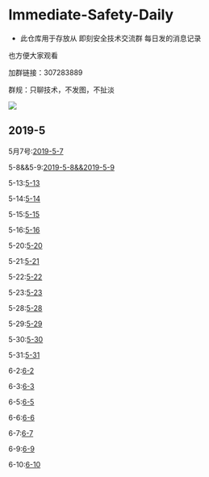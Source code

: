 # Immediate-Safety-Daily #
+ 此仓库用于存放从 即刻安全技术交流群 每日发的消息记录

也方便大家观看

加群链接：307283889

群规：只聊技术，不发图，不扯淡

![](https://s2.ax1x.com/2019/05/07/EyFFB9.jpg)

## 2019-5 ##
5月7号:[2019-5-7](https://github.com/422926799/Immediate-Safety-Daily/blob/master/2019/2019-5-7%E5%AE%89%E5%85%A8%E5%BF%AB%E6%8A%A5.md)

5-8&&5-9:[2019-5-8&&2019-5-9](https://github.com/422926799/Immediate-Safety-Daily/blob/master/2019/2019-5-8and5-9.md)

5-13:[5-13](https://github.com/422926799/Immediate-Safety-Daily/blob/master/2019/2019-5-13%E5%AE%89%E5%85%A8%E5%BF%AB%E6%8A%A5.md)

5-14:[5-14](https://github.com/422926799/Immediate-Safety-Daily/blob/master/2019/2019-5-14%E5%AE%89%E5%85%A8%E5%BF%AB%E6%8A%A5.md)

5-15:[5-15](https://github.com/422926799/Immediate-Safety-Daily/blob/master/2019/2019-5-15%E5%AE%89%E5%85%A8%E5%BF%AB%E6%8A%A5.md)

5-16:[5-16](https://github.com/422926799/Immediate-Safety-Daily/blob/master/2019/2019-5-16%E5%AE%89%E5%85%A8%E5%BF%AB%E6%8A%A5.md)

5-20:[5-20](https://github.com/422926799/Immediate-Safety-Daily/blob/master/2019/2019-5-20%E5%AE%89%E5%85%A8%E5%BF%AB%E6%8A%A5.md)

5-21:[5-21](https://github.com/422926799/Immediate-Safety-Daily/blob/master/2019/2019-5-21%E5%AE%89%E5%85%A8%E5%BF%AB%E6%8A%A5.md)

5-22:[5-22](https://github.com/422926799/Immediate-Safety-Daily/blob/master/2019/2019-5-22%E5%AE%89%E5%85%A8%E5%BF%AB%E6%8A%A5.md)

5-23:[5-23](https://github.com/422926799/Immediate-Safety-Daily/blob/master/2019/2019-5-23%E5%AE%89%E5%85%A8%E5%BF%AB%E6%8A%A5.md)

5-28:[5-28](https://github.com/422926799/Immediate-Safety-Daily/blob/master/2019/2019-5-28%E5%AE%89%E5%85%A8%E5%BF%AB%E6%8A%A5.md)

5-29:[5-29](https://github.com/422926799/Immediate-Safety-Daily/blob/master/2019/2019-5-29%E5%AE%89%E5%85%A8%E5%BF%AB%E6%8A%A5.md)

5-30:[5-30](https://github.com/422926799/Immediate-Safety-Daily/blob/master/2019/2019-5-30%E5%AE%89%E5%85%A8%E5%BF%AB%E6%8A%A5.md)

5-31:[5-31](https://github.com/422926799/Immediate-Safety-Daily/blob/master/2019/2019-5-31%E5%AE%89%E5%85%A8%E5%BF%AB%E6%8A%A5.md)

6-2:[6-2](https://github.com/422926799/Immediate-Safety-Daily/blob/master/2019/2019-6-2%E5%AE%89%E5%85%A8%E5%BF%AB%E6%8A%A5.md)

6-3:[6-3](https://github.com/422926799/Immediate-Safety-Daily/blob/master/2019/2019-6-3%E5%AE%89%E5%85%A8%E5%BF%AB%E6%8A%A5.md)

6-5:[6-5](https://github.com/422926799/Immediate-Safety-Daily/blob/master/2019/2019-6-5%E5%AE%89%E5%85%A8%E5%BF%AB%E6%8A%A5.md)

6-6:[6-6](https://github.com/422926799/Immediate-Safety-Daily/blob/master/2019/2019-6-6%E5%AE%89%E5%85%A8%E5%BF%AB%E6%8A%A5.md)

6-7:[6-7](https://github.com/422926799/Immediate-Safety-Daily/blob/master/2019/2019-6-7%E5%AE%89%E5%85%A8%E5%BF%AB%E6%8A%A5.md)

6-9:[6-9](http://sina.lt/gcCb)

6-10:[6-10](https://github.com/422926799/Immediate-Safety-Daily/blob/master/2019/2019-6-10安全快报.md)
